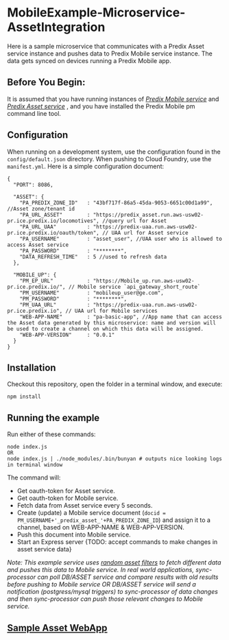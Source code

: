 # MobileExample-Microservice-AssetIntegration
Here is a sample microservice that communicates with a Predix Asset service instance and pushes data to Predix Mobile service instance. The data gets synced on devices running a Predix Mobile app.  

## Before You Begin:
It is assumed that you have running instances of [_Predix Mobile service_](https://www.predix.io/docs#rae4EfJ6) and [_Predix Asset service_](https://www.predix.io/docs/#aRPNr2R9) , and you have installed the Predix Mobile pm command line tool.  

## Configuration

When running on a development system, use the configuration found in the `config/default.json` directory. When pushing to Cloud Foundry, use the `manifest.yml`.
Here is a simple configuration document:

```
{
  "PORT": 8086,

  "ASSET": {
    "PA_PREDIX_ZONE_ID"   : "43bf717f-86a5-45da-9053-6651c00d1a99", //Asset zone/tenant id
    "PA_URL_ASSET"        : "https://predix_asset.run.aws-usw02-pr.ice.predix.io/locomotives", //query url for Asset
    "PA_URL_UAA"          : "https://predix-uaa.run.aws-usw02-pr.ice.predix.io/oauth/token", // UAA url for Asset service
    "PA_USERNAME"         : "asset_user", //UAA user who is allowed to access Asset service
    "PA_PASSWORD"         : "********",
    "DATA_REFRESH_TIME"   : 5 //used to refresh data
  },

  "MOBILE_UP": {
    "PM_EP_URL"           : "https://Mobile_up.run.aws-usw02-pr.ice.predix.io/", // Mobile service `api_gateway_short_route`
    "PM_USERNAME"         : "mobileup_user@ge.com",
    "PM_PASSWORD"         : "********",
    "PM_UAA_URL"          : "https://predix-uaa.run.aws-usw02-pr.ice.predix.io", // UAA url for Mobile services
    "WEB-APP-NAME"        : "pa-basic-app", //App name that can access the Asset data generated by this microservice: name and version will be used to create a channel on which this data will be assigned.
    "WEB-APP-VERSION"     : "0.0.1"
  }
}
```

## Installation

Checkout this repository, open the folder in a terminal window, and execute:

```
npm install
```

## Running the example

Run either of these commands:

```
node index.js
OR
node index.js | ./node_modules/.bin/bunyan # outputs nice looking logs in terminal window
```

The command will:

* Get oauth-token for Asset service.
* Get oauth-token for Mobile service.
* Fetch data from Asset service every 5 seconds.
* Create (update) a Mobile service document (`docid = PM_USERNAME+'_predix_asset_'+PA_PREDIX_ZONE_ID`) and assign it to a channel, based on WEB-APP-NAME & WEB-APP-VERSION. 
* Push this document into Mobile service.
* Start an Express server {TODO: accept commands to make changes in asset service data}  

_Note: This example service uses [random asset filters](https://github.com/PredixDev/MobileExample-Microservice-AssetIntegration/blob/master/lib/PAsset-Service.js#L41) to fetch different data and pushes this data to Mobile service. In real world applications, sync-processor can poll DB/ASSET service and compare results with old results before pushing to Mobile service OR DB/ASSET service will send a notification (postgress/mysql triggers) to sync-processor of data changes and then sync-processor can push those relevant changes to Mobile service._

## [Sample Asset WebApp]
[Sample Asset WebApp]:https://github.com/PredixDev/MobileExample-WebApp-AssetIntegration
